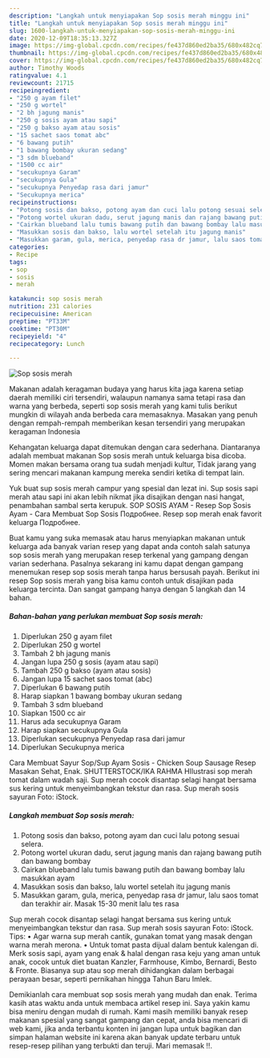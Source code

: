 ```yaml
---
description: "Langkah untuk menyiapakan Sop sosis merah minggu ini"
title: "Langkah untuk menyiapakan Sop sosis merah minggu ini"
slug: 1600-langkah-untuk-menyiapakan-sop-sosis-merah-minggu-ini
date: 2020-12-09T18:35:13.327Z
image: https://img-global.cpcdn.com/recipes/fe437d860ed2ba35/680x482cq70/sop-sosis-merah-foto-resep-utama.jpg
thumbnail: https://img-global.cpcdn.com/recipes/fe437d860ed2ba35/680x482cq70/sop-sosis-merah-foto-resep-utama.jpg
cover: https://img-global.cpcdn.com/recipes/fe437d860ed2ba35/680x482cq70/sop-sosis-merah-foto-resep-utama.jpg
author: Timothy Woods
ratingvalue: 4.1
reviewcount: 21715
recipeingredient:
- "250 g ayam filet"
- "250 g wortel"
- "2 bh jagung manis"
- "250 g sosis ayam atau sapi"
- "250 g bakso ayam atau sosis"
- "15 sachet saos tomat abc"
- "6 bawang putih"
- "1 bawang bombay ukuran sedang"
- "3 sdm blueband"
- "1500 cc air"
- "secukupnya Garam"
- "secukupnya Gula"
- "secukupnya Penyedap rasa dari jamur"
- "Secukupnya merica"
recipeinstructions:
- "Potong sosis dan bakso, potong ayam dan cuci lalu potong sesuai selera."
- "Potong wortel ukuran dadu, serut jagung manis dan rajang bawang putih dan bawang bombay"
- "Cairkan blueband lalu tumis bawang putih dan bawang bombay lalu masukkan ayam"
- "Masukkan sosis dan bakso, lalu wortel setelah itu jagung manis"
- "Masukkan garam, gula, merica, penyedap rasa dr jamur, lalu saos tomat dan terakhir air. Masak 15-30 menit lalu tes rasa"
categories:
- Recipe
tags:
- sop
- sosis
- merah

katakunci: sop sosis merah 
nutrition: 231 calories
recipecuisine: American
preptime: "PT33M"
cooktime: "PT30M"
recipeyield: "4"
recipecategory: Lunch

---
```



![Sop sosis merah](https://img-global.cpcdn.com/recipes/fe437d860ed2ba35/680x482cq70/sop-sosis-merah-foto-resep-utama.jpg)

Makanan adalah keragaman budaya yang harus kita jaga karena setiap daerah memiliki ciri tersendiri, walaupun namanya sama tetapi rasa dan warna yang berbeda, seperti sop sosis merah yang kami tulis berikut mungkin di wilayah anda berbeda cara memasaknya. Masakan yang penuh dengan rempah-rempah memberikan kesan tersendiri yang merupakan keragaman Indonesia

Kehangatan keluarga dapat ditemukan dengan cara sederhana. Diantaranya adalah membuat makanan Sop sosis merah untuk keluarga bisa dicoba. Momen makan bersama orang tua sudah menjadi kultur, Tidak jarang yang sering mencari makanan kampung mereka sendiri ketika di tempat lain.

Yuk buat sup sosis merah campur yang spesial dan lezat ini. Sup sosis sapi merah atau sapi ini akan lebih nikmat jika disajikan dengan nasi hangat, penambahan sambal serta kerupuk. SOP SOSIS AYAM - Resep Sop Sosis Ayam - Cara Membuat Sop Sosis Подробнее. Resep sop merah enak favorit keluarga Подробнее.

Buat kamu yang suka memasak atau harus menyiapkan makanan untuk keluarga ada banyak varian resep yang dapat anda contoh salah satunya sop sosis merah yang merupakan resep terkenal yang gampang dengan varian sederhana. Pasalnya sekarang ini kamu dapat dengan gampang menemukan resep sop sosis merah tanpa harus bersusah payah.
Berikut ini resep Sop sosis merah yang bisa kamu contoh untuk disajikan pada keluarga tercinta. Dan sangat gampang hanya dengan 5 langkah dan 14 bahan.


<!--inarticleads1-->

##### Bahan-bahan yang perlukan membuat Sop sosis merah:

1. Diperlukan 250 g ayam filet
1. Diperlukan 250 g wortel
1. Tambah 2 bh jagung manis
1. Jangan lupa 250 g sosis (ayam atau sapi)
1. Tambah 250 g bakso (ayam atau sosis)
1. Jangan lupa 15 sachet saos tomat (abc)
1. Diperlukan 6 bawang putih
1. Harap siapkan 1 bawang bombay ukuran sedang
1. Tambah 3 sdm blueband
1. Siapkan 1500 cc air
1. Harus ada secukupnya Garam
1. Harap siapkan secukupnya Gula
1. Diperlukan secukupnya Penyedap rasa dari jamur
1. Diperlukan Secukupnya merica


Cara Membuat Sayur Sop/Sup Ayam Sosis - Chicken Soup Sausage Resep Masakan Sehat, Enak. SHUTTERSTOCK/IKA RAHMA HIlustrasi sop merah tomat dalam wadah saji. Sup merah cocok disantap selagi hangat bersama sus kering untuk menyeimbangkan tekstur dan rasa. Sup merah sosis sayuran Foto: iStock. 

<!--inarticleads2-->

##### Langkah membuat  Sop sosis merah:

1. Potong sosis dan bakso, potong ayam dan cuci lalu potong sesuai selera.
1. Potong wortel ukuran dadu, serut jagung manis dan rajang bawang putih dan bawang bombay
1. Cairkan blueband lalu tumis bawang putih dan bawang bombay lalu masukkan ayam
1. Masukkan sosis dan bakso, lalu wortel setelah itu jagung manis
1. Masukkan garam, gula, merica, penyedap rasa dr jamur, lalu saos tomat dan terakhir air. Masak 15-30 menit lalu tes rasa


Sup merah cocok disantap selagi hangat bersama sus kering untuk menyeimbangkan tekstur dan rasa. Sup merah sosis sayuran Foto: iStock. Tips: • Agar warna sup merah cantik, gunakan tomat yang masak dengan warna merah merona. • Untuk tomat pasta dijual dalam bentuk kalengan di. Merk sosis sapi, ayam yang enak &amp; halal dengan rasa keju yang aman untuk anak, cocok untuk diet buatan Kanzler, Farmhouse, Kimbo, Bernardi, Besto &amp; Fronte. Biasanya sup atau sop merah dihidangkan dalam berbagai perayaan besar, seperti pernikahan hingga Tahun Baru Imlek. 

Demikianlah cara membuat sop sosis merah yang mudah dan enak. Terima kasih atas waktu anda untuk membaca artikel resep ini. Saya yakin kamu bisa meniru dengan mudah di rumah. Kami masih memiliki banyak resep makanan spesial yang sangat gampang dan cepat, anda bisa mencari di web kami, jika anda terbantu konten ini jangan lupa untuk bagikan dan simpan halaman website ini karena akan banyak update terbaru untuk resep-resep pilihan yang terbukti dan teruji. Mari memasak !!. 
